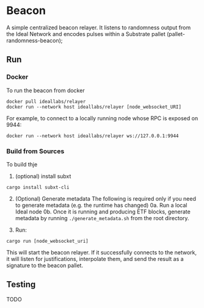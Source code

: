 # Beacon

A simple centralized beacon relayer. It listens to randomness output from the Ideal Network and encodes pulses within a Substrate pallet (pallet-randomness-beacon);

## Run

### Docker

To run the beacon from docker

``` shell
docker pull ideallabs/relayer
docker run --network host ideallabs/relayer [node_websocket_URI]
```

For example, to connect to a locally running node whose RPC is exposed on 9944:

``` shell
docker run --network host ideallabs/relayer ws://127.0.0.1:9944
```

### Build from Sources

To build thje

1. (optional) install subxt
```
cargo install subxt-cli
```

2. (Optional) Generate metadata
The following is required only if you need to generate metadata (e.g. the runtime has changed)
0a. Run a local Ideal node
0b. Once it is running and producing ETF blocks, generate metadata by running `./generate_metadata.sh` from the root directory.

3. Run:

``` shell
cargo run [node_websocket_uri]
```

This will start the beacon relayer. If it successfully connects to the network, it will listen for justifications, interpolate them, and send the result as a signature to the beacon pallet.

## Testing

TODO